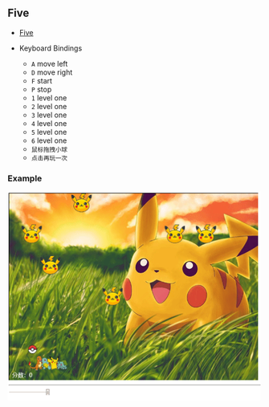 ## Five

* [Five](http://kkkb.github.io/Game/Five/game.html)

 * Keyboard Bindings
   - `A`  move left
   - `D`  move right
   - `F`  start
   - `P`  stop
   - `1`  level one
   - `2`  level one
   - `3`  level one
   - `4`  level one
   - `5`  level one
   - `6`  level one
   - `鼠标拖拽小球`
   - `点击再玩一次`

### Example
![Five](https://github.com/Kkkb/game/raw/master/pic/Five.gif)

